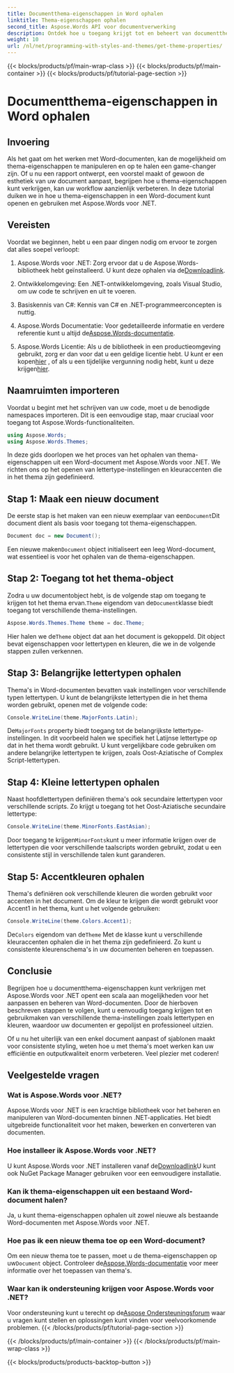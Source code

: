 ```yaml
---
title: Documentthema-eigenschappen in Word ophalen
linktitle: Thema-eigenschappen ophalen
second_title: Aspose.Words API voor documentverwerking
description: Ontdek hoe u toegang krijgt tot en beheert van documentthema-eigenschappen in Word met Aspose.Words voor .NET. Leer hoe u lettertypen en kleuren kunt ophalen met onze gids.
weight: 10
url: /nl/net/programming-with-styles-and-themes/get-theme-properties/
---
```


{{< blocks/products/pf/main-wrap-class >}}
{{< blocks/products/pf/main-container >}}
{{< blocks/products/pf/tutorial-page-section >}}

# Documentthema-eigenschappen in Word ophalen

## Invoering

Als het gaat om het werken met Word-documenten, kan de mogelijkheid om thema-eigenschappen te manipuleren en op te halen een game-changer zijn. Of u nu een rapport ontwerpt, een voorstel maakt of gewoon de esthetiek van uw document aanpast, begrijpen hoe u thema-eigenschappen kunt verkrijgen, kan uw workflow aanzienlijk verbeteren. In deze tutorial duiken we in hoe u thema-eigenschappen in een Word-document kunt openen en gebruiken met Aspose.Words voor .NET.

## Vereisten

Voordat we beginnen, hebt u een paar dingen nodig om ervoor te zorgen dat alles soepel verloopt:

1.  Aspose.Words voor .NET: Zorg ervoor dat u de Aspose.Words-bibliotheek hebt geïnstalleerd. U kunt deze ophalen via de[Downloadlink](https://releases.aspose.com/words/net/).

2. Ontwikkelomgeving: Een .NET-ontwikkelomgeving, zoals Visual Studio, om uw code te schrijven en uit te voeren.

3. Basiskennis van C#: Kennis van C# en .NET-programmeerconcepten is nuttig.

4.  Aspose.Words Documentatie: Voor gedetailleerde informatie en verdere referentie kunt u altijd de[Aspose.Words-documentatie](https://reference.aspose.com/words/net/).

5. Aspose.Words Licentie: Als u de bibliotheek in een productieomgeving gebruikt, zorg er dan voor dat u een geldige licentie hebt. U kunt er een kopen[hier](https://purchase.aspose.com/buy) , of als u een tijdelijke vergunning nodig hebt, kunt u deze krijgen[hier](https://purchase.aspose.com/temporary-license/).

## Naamruimten importeren

Voordat u begint met het schrijven van uw code, moet u de benodigde namespaces importeren. Dit is een eenvoudige stap, maar cruciaal voor toegang tot Aspose.Words-functionaliteiten.

```csharp
using Aspose.Words;
using Aspose.Words.Themes;
```

In deze gids doorlopen we het proces van het ophalen van thema-eigenschappen uit een Word-document met Aspose.Words voor .NET. We richten ons op het openen van lettertype-instellingen en kleuraccenten die in het thema zijn gedefinieerd.

## Stap 1: Maak een nieuw document

 De eerste stap is het maken van een nieuw exemplaar van een`Document`Dit document dient als basis voor toegang tot thema-eigenschappen.

```csharp
Document doc = new Document();
```

 Een nieuwe maken`Document` object initialiseert een leeg Word-document, wat essentieel is voor het ophalen van de thema-eigenschappen.

## Stap 2: Toegang tot het thema-object

 Zodra u uw documentobject hebt, is de volgende stap om toegang te krijgen tot het thema ervan.`Theme` eigendom van de`Document`klasse biedt toegang tot verschillende thema-instellingen.

```csharp
Aspose.Words.Themes.Theme theme = doc.Theme;
```

 Hier halen we de`Theme` object dat aan het document is gekoppeld. Dit object bevat eigenschappen voor lettertypen en kleuren, die we in de volgende stappen zullen verkennen.

## Stap 3: Belangrijke lettertypen ophalen

Thema's in Word-documenten bevatten vaak instellingen voor verschillende typen lettertypen. U kunt de belangrijkste lettertypen die in het thema worden gebruikt, openen met de volgende code:

```csharp
Console.WriteLine(theme.MajorFonts.Latin);
```

 De`MajorFonts` property biedt toegang tot de belangrijkste lettertype-instellingen. In dit voorbeeld halen we specifiek het Latijnse lettertype op dat in het thema wordt gebruikt. U kunt vergelijkbare code gebruiken om andere belangrijke lettertypen te krijgen, zoals Oost-Aziatische of Complex Script-lettertypen.

## Stap 4: Kleine lettertypen ophalen

Naast hoofdlettertypen definiëren thema's ook secundaire lettertypen voor verschillende scripts. Zo krijgt u toegang tot het Oost-Aziatische secundaire lettertype:

```csharp
Console.WriteLine(theme.MinorFonts.EastAsian);
```

 Door toegang te krijgen`MinorFonts`kunt u meer informatie krijgen over de lettertypen die voor verschillende taalscripts worden gebruikt, zodat u een consistente stijl in verschillende talen kunt garanderen.

## Stap 5: Accentkleuren ophalen

Thema's definiëren ook verschillende kleuren die worden gebruikt voor accenten in het document. Om de kleur te krijgen die wordt gebruikt voor Accent1 in het thema, kunt u het volgende gebruiken:

```csharp
Console.WriteLine(theme.Colors.Accent1);
```

 De`Colors` eigendom van de`Theme` Met de klasse kunt u verschillende kleuraccenten ophalen die in het thema zijn gedefinieerd. Zo kunt u consistente kleurenschema's in uw documenten beheren en toepassen.

## Conclusie

Begrijpen hoe u documentthema-eigenschappen kunt verkrijgen met Aspose.Words voor .NET opent een scala aan mogelijkheden voor het aanpassen en beheren van Word-documenten. Door de hierboven beschreven stappen te volgen, kunt u eenvoudig toegang krijgen tot en gebruikmaken van verschillende thema-instellingen zoals lettertypen en kleuren, waardoor uw documenten er gepolijst en professioneel uitzien.

Of u nu het uiterlijk van een enkel document aanpast of sjablonen maakt voor consistente styling, weten hoe u met thema's moet werken kan uw efficiëntie en outputkwaliteit enorm verbeteren. Veel plezier met coderen!

## Veelgestelde vragen

### Wat is Aspose.Words voor .NET?

Aspose.Words voor .NET is een krachtige bibliotheek voor het beheren en manipuleren van Word-documenten binnen .NET-applicaties. Het biedt uitgebreide functionaliteit voor het maken, bewerken en converteren van documenten.

### Hoe installeer ik Aspose.Words voor .NET?

 U kunt Aspose.Words voor .NET installeren vanaf de[Downloadlink](https://releases.aspose.com/words/net/)U kunt ook NuGet Package Manager gebruiken voor een eenvoudigere installatie.

### Kan ik thema-eigenschappen uit een bestaand Word-document halen?

Ja, u kunt thema-eigenschappen ophalen uit zowel nieuwe als bestaande Word-documenten met Aspose.Words voor .NET.

### Hoe pas ik een nieuw thema toe op een Word-document?

 Om een nieuw thema toe te passen, moet u de thema-eigenschappen op uw`Document` object. Controleer de[Aspose.Words-documentatie](https://reference.aspose.com/words/net/) voor meer informatie over het toepassen van thema's.

### Waar kan ik ondersteuning krijgen voor Aspose.Words voor .NET?

 Voor ondersteuning kunt u terecht op de[Aspose Ondersteuningsforum](https://forum.aspose.com/c/words/8) waar u vragen kunt stellen en oplossingen kunt vinden voor veelvoorkomende problemen.
{{< /blocks/products/pf/tutorial-page-section >}}

{{< /blocks/products/pf/main-container >}}
{{< /blocks/products/pf/main-wrap-class >}}

{{< blocks/products/products-backtop-button >}}
